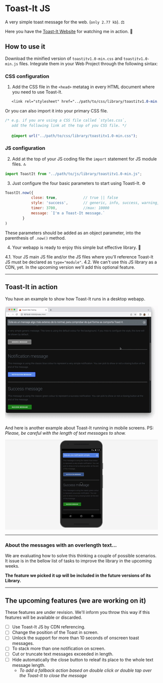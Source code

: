 # Toast-It JS
A very simple toast message for the web. (`only 2.77 kb`). ⚖️

Here you have the [Toast-It Website](https://mobilepadawan.github.io/toastit-js/) for watching me in action. 👀

## How to use it
Download the minified version of `toastitv1.0-min.css` and `toastitv1.0-min.js` files.
Integrate them in your Web Project through the following sintax:

### CSS configuration
1. Add the CSS file in the `<head>` metatag in every HTML document where you need to use Toast-It.

```CSS
   <link rel="stylesheet" href="../path/to/css/library/toastitv1.0-min.css">
```
Or you can also import it into your primary CSS file.

```css
/* e.g. if you are using a CSS file called `styles.css`, 
   add the following link at the top of you CSS file. */

   @import url("../path/to/css/library/toastitv1.0-min.css");
```

### JS configuration
2. Add at the top of your JS coding file the `import` statement for JS module files. 🔝 
   
```javascript
import ToastIt from "../path/to/js/library/toastitv1.0-min.js";
```

3. Just configure the four basic parameters to start using Toasti-It. ⚙️
   
```javascript
ToastIt.now({
            close: true,            // true || false
            style: 'success',       // generic, info, success, warning, error
            timer: 3700,            //max: 10000
            message: `I'm a Toast-It message.` 
        }
)
```

These parameters should be added as an object parameter, into the parenthesis of `.now()` method.

4. Your webapp is ready to enjoy this simple but effective library. 🥂

4.1. Your JS main JS file and/or the JS files where you'll reference Toast-It JS must be declared as `type="module"`.
4.2. We can't use this JS library as a CDN, yet. In the upcoming version we'll add this optional feature.


<hr>

## Toast-It in action

You have an example to show how Toast-It runs in a desktop webapp.

![Toast-It running in a desktop webapp](https://raw.githubusercontent.com/mobilepadawan/toastit-js/main/images/showing-toast-it-in-action-01.gif)

And here is another example about Toast-It running in mobile screens. 
PS: _Please, be careful with the length of text messages to show._

![Toast-It running in a desktop webapp](https://raw.githubusercontent.com/mobilepadawan/toastit-js/main/images/showing-toast-it-in-action-02.gif)

<hr>

### About the messages with an overlength text...
We are evaluating how to solve this thinking a couple of possible scenarios. It issue is in the bellow list of tasks to improve the library in the upcoming weeks. 

**The feature we picked it up will be included in the future versions of its Library.**

<hr>

## The upcoming features (we are working on it)

These features are under revision. We'll inform you throw this way if this features will be available or discarded.

- [ ] Use Toast-It JS by CDN referencing.
- [ ] Change the position of the Toast in screen.
- [ ] Unlock the support for more than 10 seconds of onscreen toast messages.
- [ ] To stack more than one notification on screen.
- [ ] Cut or truncate text messages exceeded in length.
- [ ] Hide automatically the close button to releaf its place to the whole text message length.
   * _To add a fallback action based on double click or double tap over the Toast-It to close the message_

